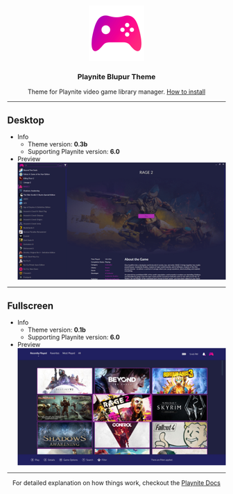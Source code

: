<p align="center">
	<a href="https://github.com/sevenns/Playnite-Blupur-Theme" title="Playnite Blupur Theme"><img src="./Desktop/Blupur/Images/applogo.png" width="128px"></a>
	<h3 align="center">Playnite Blupur Theme</h3>
</p>

<p align="center">
  Theme for Playnite video game library manager.
  <a href="https://playnite.link/docs/tutorials/themes/installing.html">How to install</a>
</p>

---

## Desktop

- Info
  - Theme version: **0.3b**
  - Supporting Playnite version: **6.0**
- Preview
  ![Playnite Blupur Theme Preview](https://raw.githubusercontent.com/sevenns/Playnite-Blupur-Theme/master/Desktop/Blupur/preview.jpg)
  

---

## Fullscreen

- Info
  - Theme version: **0.1b**
  - Supporting Playnite version: **6.0**
- Preview
  ![Playnite Blupur Theme Preview](https://raw.githubusercontent.com/sevenns/Playnite-Blupur-Theme/master/Fullscreen/Blupur/preview.jpg)

---

<p align="center" max-width="400px">
  For detailed explanation on how things work, checkout the <a href="https://playnite.link/docs/tutorials/themes/introduction.html">Playnite Docs</a>
</p>
